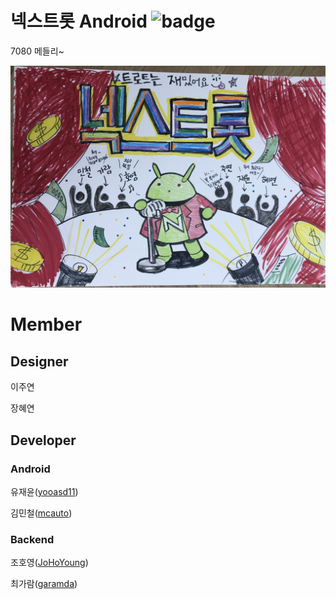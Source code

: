 # 넥스트롯 Android ![badge](https://github.com/Nexters/Nextrot_Android/workflows/android-ci/badge.svg)

7080 메들리~

![nextrot-image](image/nextrot.png)

# Member

## Designer

이주연

장혜연

## Developer

### Android

유재윤([yooasd11](https://github.com/yooasd11))

김민철([mcauto](https://github.com/mcauto))

### Backend

조호영([JoHoYoung](https://github.com/JoHoYoung))

최가람([garamda](https://github.com/Garamda))
